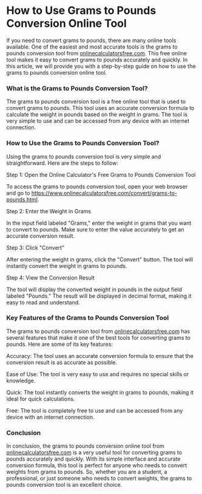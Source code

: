 How to Use Grams to Pounds Conversion Online Tool
=================================================

If you need to convert grams to pounds, there are many online tools available. One of the easiest and most accurate tools is the grams to pounds conversion tool from [onlinecalculatorsfree.com](http://onlinecalculatorsfree.com). This free online tool makes it easy to convert grams to pounds accurately and quickly. In this article, we will provide you with a step-by-step guide on how to use the grams to pounds conversion online tool.

### What is the Grams to Pounds Conversion Tool?

The grams to pounds conversion tool is a free online tool that is used to convert grams to pounds. This tool uses an accurate conversion formula to calculate the weight in pounds based on the weight in grams. The tool is very simple to use and can be accessed from any device with an internet connection.

### How to Use the Grams to Pounds Conversion Tool?

Using the grams to pounds conversion tool is very simple and straightforward. Here are the steps to follow:

Step 1: Open the Online Calculator's Free Grams to Pounds Conversion Tool

To access the grams to pounds conversion tool, open your web browser and go to <https://www.onlinecalculatorsfree.com/convert/grams-to-pounds.html>.

Step 2: Enter the Weight in Grams

In the input field labeled "Grams," enter the weight in grams that you want to convert to pounds. Make sure to enter the value accurately to get an accurate conversion result.

Step 3: Click "Convert"

After entering the weight in grams, click the "Convert" button. The tool will instantly convert the weight in grams to pounds.

Step 4: View the Conversion Result

The tool will display the converted weight in pounds in the output field labeled "Pounds." The result will be displayed in decimal format, making it easy to read and understand.

### Key Features of the Grams to Pounds Conversion Tool

The grams to pounds conversion tool from [onlinecalculatorsfree.com](http://onlinecalculatorsfree.com) has several features that make it one of the best tools for converting grams to pounds. Here are some of its key features:

Accuracy: The tool uses an accurate conversion formula to ensure that the conversion result is as accurate as possible.

Ease of Use: The tool is very easy to use and requires no special skills or knowledge.

Quick: The tool instantly converts the weight in grams to pounds, making it ideal for quick calculations.

Free: The tool is completely free to use and can be accessed from any device with an internet connection.

### Conclusion

In conclusion, the grams to pounds conversion online tool from [onlinecalculatorsfree.com](http://onlinecalculatorsfree.com) is a very useful tool for converting grams to pounds accurately and quickly. With its simple interface and accurate conversion formula, this tool is perfect for anyone who needs to convert weights from grams to pounds. So, whether you are a student, a professional, or just someone who needs to convert weights, the grams to pounds conversion tool is an excellent choice.